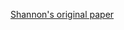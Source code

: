[Shannon's original paper](http://math.harvard.edu/~ctm/home/text/others/shannon/entropy/entropy.pdf)